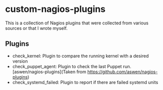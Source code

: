 # custom-nagios-plugins

This is a collection of Nagios plugins that were collected from various sources or that I wrote myself.

## Plugins

* check_kernel: Plugin to compare the running kernel with a desired version
* check_puppet_agent: Plugin to check the last Puppet run. [aswen/nagios-plugins](Taken from https://github.com/aswen/nagios-plugins)
* check_systemd_failed: Plugin to report if there are failed systemd units
